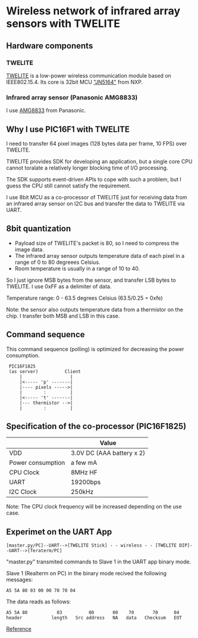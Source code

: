# Wireless network of infrared array sensors with TWELITE

## Hardware components

### TWELITE

[TWELITE](https://mono-wireless.com/en/) is a low-power wireless communication module based on IEEE802.15.4. Its core is 32bit MCU ["JN5164"](https://www.nxp.com/jp/products/wireless/proprietary-ieee-802.15.4-based/zigbee-and-ieee802.15.4-wireless-microcontroller-with-160-kb-flash-32-kb-ram:JN5164) from NXP.

### Infrared array sensor (Panasonic AMG8833)

I use [AMG8833](https://cdn-learn.adafruit.com/assets/assets/000/043/261/original/Grid-EYE_SPECIFICATIONS%28Reference%29.pdf?1498680225
) from Panasonic.

## Why I use PIC16F1 with TWELITE

I need to transfer 64 pixel images (128 bytes data per frame, 10 FPS) over TWELITE.

TWELITE provides SDK for developing an application, but a single core CPU cannot toralate a relatively longer blocking time of I/O processing.

The SDK supports event-driven APIs to cope with such a problem, but I guess the CPU still cannot satisfy the requirement.

I use 8bit MCU as a co-processor of TWELITE just for receiving data from an infrared array sensor on I2C bus and transfer the data to TWELITE via UART.

## 8bit quantization

- Payload size of TWELITE's packet is 80, so I need to compress the image data.
- The infrared array sensor outputs temperature data of each pixel in a range of 0 to 80 degreees Celsius.
- Room temperature is usually in a range of 10 to 40.

So I just ignore MSB bytes from the sensor, and transfer LSB bytes to TWELITE. I use 0xFF as a delimiter of data.

Temperature range: 0 - 63.5 degrees Celsius (63.5/0.25 = 0xfe)

Note: the sensor also outputs temperature data from a thermistor on the chip. I transfer both MSB and LSB in this case.

## Command sequence

This command sequence (polling) is optimized for decreasing the power consumption.

```
 PIC16F1825           
 (as server)          Client
     |                  |
     |<----- 'p' -------|
     |---- pixels ----->|
     |        :         |
     |<----- 't' -------|
     |--- thermistor -->|
     |        :         |
```

## Specification of the co-processor (PIC16F1825)

|          | Value                  |
|----------|------------------------|
|VDD       | 3.0V DC (AAA battery x 2)      |
|Power consumption| a few mA        |
|CPU Clock | 8MHz HF                |
|UART      | 19200bps               |
|I2C Clock | 250kHz                 |

Note: The CPU clock frequency will be increased depending on the use case.

## Experimet on the UART App

```
[master.py/PC]--UART-->[TWELITE Stick] - - wireless - - [TWELITE DIP]--UART-->[Teraterm/PC]
```

"master.py" transmited commands to Slave 1 in the UART app binary mode.

Slave 1 (Realterm on PC) in the binary mode recived the following messages:
```
A5 5A 80 03 00 00 70 70 04 
```

The data reads as follows:
```
A5 5A 80           03          00       00    70       70      04 
header           length   Src address   NA   data   Checksum   EOT
```

[Reference](https://mono-wireless.com/jp/products/TWE-APPS/App_Uart/mode_format.html)

